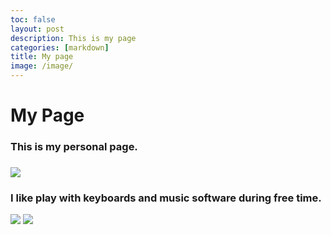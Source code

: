 ```yaml
---
toc: false
layout: post
description: This is my page
categories: [markdown]
title: My page
image: /image/
---
```

# My Page

### This is my personal page.
### 
![]({{site.baseurl}}/images/download.jpg)

### I like play with keyboards and music software during free time.

![]({{site.baseurl}}/images/)
![]({{site.baseurl}}/images/flstudio.jpg)

